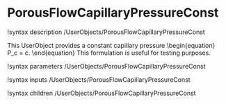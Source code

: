 # PorousFlowCapillaryPressureConst

!syntax description /UserObjects/PorousFlowCapillaryPressureConst

This UserObject provides a constant capillary pressure
\begin{equation}
  P_c = c.
\end{equation}
This formulation is useful for testing purposes.


!syntax parameters /UserObjects/PorousFlowCapillaryPressureConst

!syntax inputs /UserObjects/PorousFlowCapillaryPressureConst

!syntax children /UserObjects/PorousFlowCapillaryPressureConst
